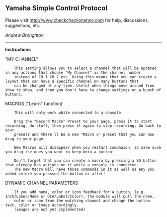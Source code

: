 ## Yamaha Simple Control Protocol

Please visit http://www.checkcheckonetwo.com for help, discussions, suggestions, etc.

*Andrew Broughton*

---

**Instructions**

"MY CHANNEL"

        This setting allows you to select a channel that will be updated in any actions that choose "My Channel" as the channel number
        instead of CH 1 CH 2 etc. Using this means that you can create a layout that can have a specific channel on many buttons that
        can be changed at any time. Useful when things move around from show to show, and then you don't have to change settings on a bunch of buttons.

MACROS ("Learn" function)
        
        This will only work while connected to a console.

        Drag the "Record Macro" Preset to your page, press it to start recording, do stuff, then press it again to stop recording. Go back to your
        presets and there'll be a new "Macro x" preset that you can now drag to your page.

        New Macros will disappear when you restart companion, so make sure you drag the ones you want to keep onto a button!

        Don't forget that you can create a macro by pressing a SD button that already has actions on it while a console is connected.
        The new Macro will have those commands in it as well as any you added before you pressed the button or after!

DYNAMIC CHANNEL PARAMETERS

        If you add name, color or icon feedback for a button, (e.g. InCh/Label/Name or DCA/Label/Color), the module will pull the name,
        color or icon from the matching channel and change the button text, color or image accordingly.
        (images are not yet implemented)

